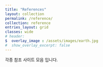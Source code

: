 ```yaml
---
title: "References"
layout: collection
permalink: /reference/
collection: reference
entries_layout: grid
classes: wide
# header:
$  overlay_image : /assets/images/earth.jpg
#  show_overlay_excerpt: false
---
```


각종 참조 사이트 모음 입니다.
